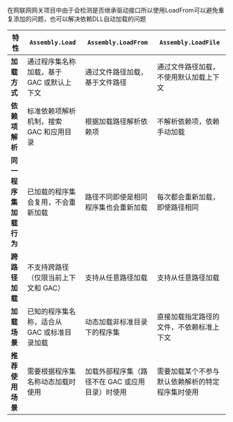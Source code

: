 在网联网网关项目中由于会检测是否继承驱动接口所以使用LoadFrom可以避免重复添加的问题，也可以解决依赖DLL自动加载的问题

|特性|`Assembly.Load`|`Assembly.LoadFrom`|`Assembly.LoadFile`|
|---|---|---|---|
|**加载方式**|通过程序集名称加载，基于 GAC 或默认上下文|通过文件路径加载，基于文件路径|通过文件路径加载，不使用默认加载上下文|
|**依赖项解析**|标准依赖项解析机制，搜索 GAC 和应用目录|根据加载路径解析依赖项|不解析依赖项，依赖手动加载|
|**同一程序集加载行为**|已加载的程序集会复用，不会重新加载|路径不同即使是相同程序集也会重新加载|每次都会重新加载，即使路径相同|
|**跨路径加载**|不支持跨路径（仅限当前上下文和 GAC）|支持从任意路径加载|支持从任意路径加载|
|**加载场景**|已知的程序集名称，适合从 GAC 或标准目录加载|动态加载非标准目录下的程序集|直接加载指定路径的文件，不依赖标准上下文|
|**推荐使用场景**|需要根据程序集名称动态加载时使用|加载外部程序集（路径不在 GAC 或应用目录）时使用|需要加载某个不参与默认依赖解析的特定程序集时使用|
